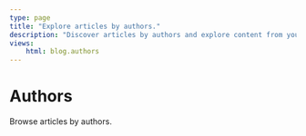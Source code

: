 ```yaml
---
type: page
title: "Explore articles by authors."
description: "Discover articles by authors and explore content from your favorite writers. Find insights and stories tailored to your interests."
views:
    html: blog.authors
---
```


# Authors

Browse articles by authors.
